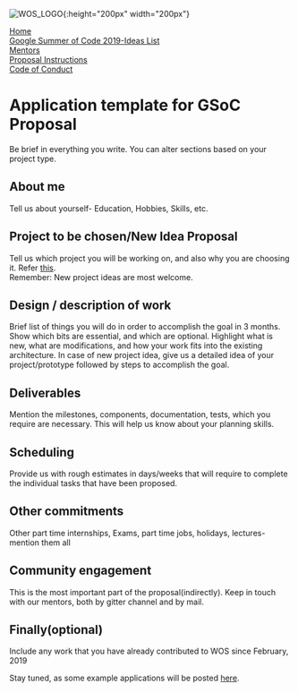 ![WOS_LOGO](https://user-images.githubusercontent.com/42010556/71524553-148ae680-28f4-11ea-8fe5-3d498f80edcb.png){:height="200px" width="200px"}

[Home](https://world-of-open-source.github.io/)  
[Google Summer of Code 2019-Ideas List](ideas.md)  
[Mentors](mentors.md)  
[Proposal Instructions](application-instructions.md)  
[Code of Conduct](code-of-conduct.md)

# Application template for GSoC Proposal
Be brief in everything you write. You can alter sections based on your project  type.

## About me
Tell us about yourself- Education, Hobbies, Skills, etc.  

## Project to be chosen/New Idea Proposal
Tell us which project you will be working on, and also why you are choosing it. Refer [this](https://world-of-open-source.github.io/ideas.html).  
Remember: New project ideas are most welcome. 


## Design / description of work
Brief list of things you will do in order to accomplish the goal in 3 months.  
Show which bits are essential, and which are optional. Highlight what is new, what are modifications, and how your work fits into the existing architecture.
In case of new project idea, give us a detailed idea of your project/prototype followed by steps to accomplish the goal.

## Deliverables
Mention the milestones, components, documentation, tests, which you require are necessary. This will help us know about your planning skills.

## Scheduling
Provide us with rough estimates in days/weeks that will require to complete the individual tasks that have been proposed.

## Other commitments
Other part time internships, Exams, part time jobs, holidays, lectures- mention them all

## Community engagement
This is the most important part of the proposal(indirectly). Keep in touch with our mentors, both by gitter channel and by mail.  

## Finally(optional)
Include any work that you have already contributed to WOS since February, 2019  
  
Stay tuned, as some example applications will be posted [here](https://world-of-open-source.github.io/application-instructions.html).
